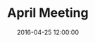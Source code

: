 ---
layout: post
title:  "April Meeting"
date:   2016-04-25 12:00:00
category: growth-economic-development
background: During this meeting of the Growth and Economic Development subcommittee we discussed the group's goals and objectives
agenda: growth-and-economic-development-agenda-2016-04-25.pdf
documents:
  - title: Meeting Packet
    doc-url: growth-and-economic-development-packet-2016-04-25.pdf
    doc-type: PDF
  - title: Meeting Slides
    doc-url: growth-and-economic-development-slides-2016-04-25.pdf
    doc-type: PDF
  - title: Proposed Goals - <i>First Draft</i>
    doc-url: growth-and-economic-development-proposed-goals-2016-04-25.pdf
    doc-type: PDF
---